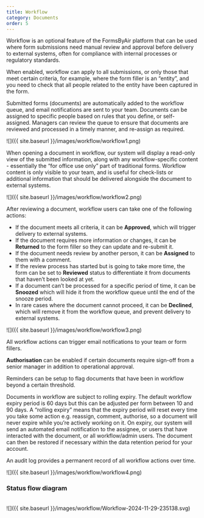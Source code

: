 ```yaml
---
title: Workflow
category: Documents
order: 5
---
```


Workflow is an optional feature of the FormsByAir platform that can be used where form submissions need manual review and approval before delivery to external systems, often for compliance with internal processes or regulatory standards.

When enabled, workflow can apply to all submissions, or only those that meet certain criteria, for example, where the form filler is an “entity”, and you need to check that all people related to the entity have been captured in the form.

Submitted forms (documents) are automatically added to the workflow queue, and email notifications are sent to your team. Documents can be assigned to specific people based on rules that you define, or self-assigned. Managers can review the queue to ensure that documents are reviewed and processed in a timely manner, and re-assign as required.

![]({{ site.baseurl }}/images/workflow/workflow1.png)

When opening a document in workflow, our system will display a read-only view of the submitted information, along with any workflow-specific content - essentially the “for office use only” part of traditional forms. Workflow content is only visible to your team, and is useful for check-lists or additional information that should be delivered alongside the document to external systems.

![]({{ site.baseurl }}/images/workflow/workflow2.png)

After reviewing a document, workflow users can take one of the following actions:
* If the document meets all criteria, it can be **Approved**, which will trigger delivery to external systems.
* If the document requires more information or changes, it can be **Returned** to the form filler so they can update and re-submit it.
* If the document needs review by another person, it can be **Assigned** to them with a comment.
* If the review process has started but is going to take more time, the form can be set to **Reviewed** status to differentiate it from documents that haven’t been looked at yet.
* If a document can’t be processed for a specific period of time, it can be **Snoozed** which will hide it from the workflow queue until the end of the snooze period.
* In rare cases where the document cannot proceed, it can be **Declined**, which will remove it from the workflow queue, and prevent delivery to external systems.

![]({{ site.baseurl }}/images/workflow/workflow3.png)

All workflow actions can trigger email notifications to your team or form fillers.

**Authorisation** can be enabled if certain documents require sign-off from a senior manager in addition to operational approval.

Reminders can be setup to flag documents that have been in workflow beyond a certain threshold. 

Documents in workflow are subject to rolling expiry. The default workflow expiry period is 60 days but this can be adjusted per form between 10 and 90 days. A “rolling expiry” means that the expiry period will reset every time you take some action e.g. reassign, comment, authorise, so a document will never expire while you’re actively working on it. On expiry, our system will send an automated email notification to the assignee, or users that have interacted with the document, or all workflow/admin users. The document can then be restored if necessary within the data retention period for your account.

An audit log provides a permanent record of all workflow actions over time.

![]({{ site.baseurl }}/images/workflow/workflow4.png)

### Status flow diagram
\
![]({{ site.baseurl }}/images/workflow/Workflow-2024-11-29-235138.svg)